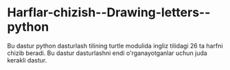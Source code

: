 # Harflar-chizish--Drawing-letters--python
 Bu dastur python dasturlash tilining turtle modulida ingliz tilidagi 26 ta harfni chizib beradi. Bu dastur dasturlashni endi o'rganayotganlar uchun juda kerakli dastur.
